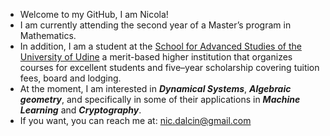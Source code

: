 - Welcome to my GitHub, I am Nicola!
- I am currently attending the second year of a Master’s program in Mathematics.
- In addition, I am a student at the [School for Advanced Studies of the University of Udine](https://superiore.uniud.it/it) a merit-based higher institution that organizes courses for excellent students and five–year scholarship covering tuition fees, board and lodging.
- At the moment, I am interested in ***Dynamical Systems***, ***Algebraic geometry***, and specifically in some of their applications in ***Machine Learning*** and ***Cryptography***.
- If you want, you can reach me at: nic.dalcin@gmail.com
<!---
- 🌱 In the past I mainly focused on mathematical physics (quantum field theory and general relativity), but now I'm getting into Cryptography:
I like how lots of theoretical and different mathematical results can be applied there, even in a fun way! 



dalcio99/dalcio99 is a ✨ special ✨ repository because its `README.md` (this file) appears on your GitHub profile.
You can click the Preview link to take a look at your changes.
--->
